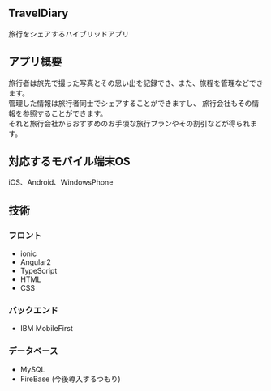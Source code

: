 ## TravelDiary
  旅行をシェアするハイブリッドアプリ

## アプリ概要
  旅行者は旅先で撮った写真とその思い出を記録でき、また、旅程を管理などできます。<br>
	管理した情報は旅行者同士でシェアすることができますし、
	旅行会社もその情報を参照することができます。<br>
	それと旅行会社からおすすめのお手頃な旅行プランやその割引などが得られます。<br>
 
## 対応するモバイル端末OS
  iOS、Android、WindowsPhone 

## 技術

### フロント
  * ionic
  * Angular2
  * TypeScript
  * HTML
  * CSS

### バックエンド
  * IBM MobileFirst

### データベース
  * MySQL
  * FireBase (今後導入するつもり)
